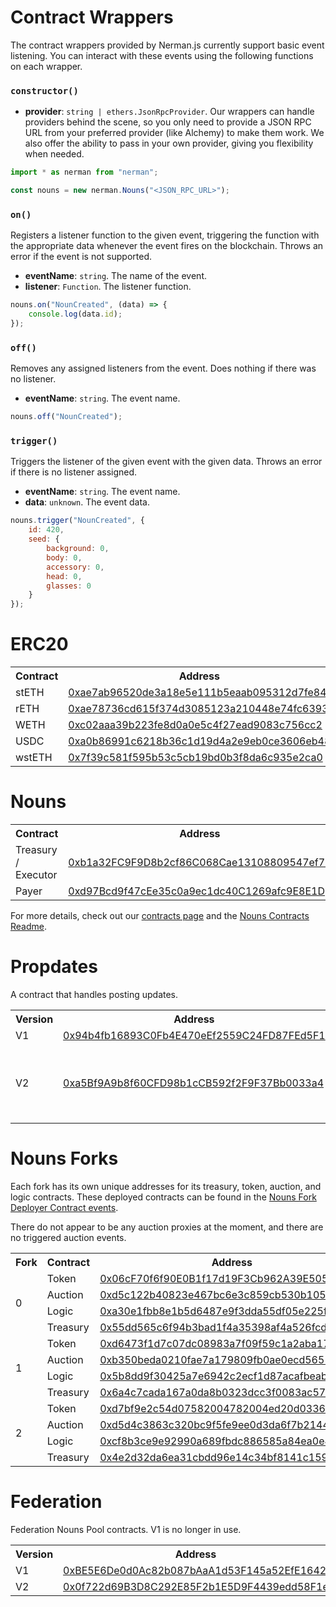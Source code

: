 # Contract Wrappers

The contract wrappers provided by Nerman.js currently support basic event listening. You can interact with these events using the following functions on each wrapper.

### `constructor()`

-   **provider**: `string | ethers.JsonRpcProvider`. Our wrappers can handle providers behind the scene, so you only need to provide a JSON RPC URL from your preferred provider (like Alchemy) to make them work. We also offer the ability to pass in your own provider, giving you flexibility when needed.

```js
import * as nerman from "nerman";

const nouns = new nerman.Nouns("<JSON_RPC_URL>");
```

### `on()`

Registers a listener function to the given event, triggering the function with the appropriate data whenever the event fires on the blockchain. Throws an error if the event is not supported.

-   **eventName**: `string`. The name of the event.
-   **listener**: `Function`. The listener function.

```js
nouns.on("NounCreated", (data) => {
	console.log(data.id);
});
```

### `off()`

Removes any assigned listeners from the event. Does nothing if there was no listener.

-   **eventName**: `string`. The event name.

```js
nouns.off("NounCreated");
```

### `trigger()`

Triggers the listener of the given event with the given data. Throws an error if there is no listener assigned.

-   **eventName**: `string`. The event name.
-   **data**: `unknown`. The event data.

```js
nouns.trigger("NounCreated", {
	id: 420,
	seed: {
		background: 0,
		body: 0,
		accessory: 0,
		head: 0,
		glasses: 0
	}
});
```

# ERC20

<table>
	<tr>
		<th> Contract </th>
		<th> Address </th>
	</tr>
	<tr>
		<td> stETH </td>
		<td> 
			<a href="https://etherscan.io/token/0xae7ab96520de3a18e5e111b5eaab095312d7fe84">
				0xae7ab96520de3a18e5e111b5eaab095312d7fe84
			</a>
		</td>
	</tr>
	<tr>
		<td> rETH </td>
		<td> 
			<a href="https://etherscan.io/token/0xae78736cd615f374d3085123a210448e74fc6393">
				0xae78736cd615f374d3085123a210448e74fc6393
			</a>
		</td>
	</tr>
	<tr>
		<td> WETH </td>
		<td> 
			<a href="https://etherscan.io/token/0xc02aaa39b223fe8d0a0e5c4f27ead9083c756cc2">
				0xc02aaa39b223fe8d0a0e5c4f27ead9083c756cc2
			</a>
		</td>
	</tr>
	<tr>
		<td> USDC </td>
		<td> 
			<a href="https://etherscan.io/token/0xa0b86991c6218b36c1d19d4a2e9eb0ce3606eb48">
				0xa0b86991c6218b36c1d19d4a2e9eb0ce3606eb48
			</a>
		</td>
	</tr>
	<tr>
		<td> wstETH </td>
		<td> 
			<a href="https://etherscan.io/token/0x7f39c581f595b53c5cb19bd0b3f8da6c935e2ca0">
				0x7f39c581f595b53c5cb19bd0b3f8da6c935e2ca0
			</a>
		</td>
	</tr>
</table>

# Nouns

<table>
	<tr>
		<th> Contract </th>
		<th> Address </th>
	</tr>
	<tr>
		<td> Treasury / Executor </td>
		<td> 
			<a href="https://etherscan.io/address/0xb1a32FC9F9D8b2cf86C068Cae13108809547ef71">
				0xb1a32FC9F9D8b2cf86C068Cae13108809547ef71
			</a>
		</td>
	</tr>
	<tr>
		<td> Payer </td>
		<td> 
			<a href="https://etherscan.io/address/0xd97Bcd9f47cEe35c0a9ec1dc40C1269afc9E8E1D">
				0xd97Bcd9f47cEe35c0a9ec1dc40C1269afc9E8E1D
			</a>
		</td>
	</tr>
</table>

For more details, check out our [contracts page](https://nouns.biz/nouns-dao-contracts/) and the [Nouns Contracts Readme](https://github.com/nounsDAO/nouns-monorepo/blob/master/packages/nouns-contracts/README.md).

# Propdates

A contract that handles posting updates.

<table>
	<tr>
		<th> Version </th>
		<th> Address </th>
		<th> Note </th>
	</tr>
	<tr>
		<td> V1 </td>
		<td> 
			<a href="https://etherscan.io/address/0x94b4fb16893C0Fb4E470eEf2559C24FD87FEd5F1">
				0x94b4fb16893C0Fb4E470eEf2559C24FD87FEd5F1
			</a>
		</td>
	</tr>
	<tr>
		<td> V2 </td>
		<td> 
			<a href="https://etherscan.io/address/0xa5Bf9A9b8f60CFD98b1cCB592f2F9F37Bb0033a4">
				0xa5Bf9A9b8f60CFD98b1cCB592f2F9F37Bb0033a4
			</a>
		</td>
		<td>
			Updated to V2 on block 18689732. 01-Dec-2023.
		</td>
	</tr>
</table>

# Nouns Forks

Each fork has its own unique addresses for its treasury, token, auction, and logic contracts. These deployed contracts can be found in the [Nouns Fork Deployer Contract events](https://etherscan.io/address/0xcd65e61f70e0b1aa433ca1d9a6fc2332e9e73ce3#events).

There do not appear to be any auction proxies at the moment, and there are no triggered auction events.

<table>
	<tr>
		<th> Fork </th>
		<th> Contract </th>
		<th> Address </th>
	<tr>
	<tr>
		<td rowspan=4> 0 </td>
		<td> Token </td> 
		<td> <a href="https://etherscan.io/address/0x06cF70f6f90E0B1f17d19F3Cb962A39E505D5b3f"> 
			0x06cF70f6f90E0B1f17d19F3Cb962A39E505D5b3f 
		</a> </td>
	</tr>
	<tr>
		<td> Auction </td> 
		<td> <a href="https://etherscan.io/address/0xd5c122b40823e467bc6e3c859cb530b105cae22e"> 
			0xd5c122b40823e467bc6e3c859cb530b105cae22e 
		</a> </td>
	</tr>
	<tr>
		<td> Logic </td> 
		<td> <a href="https://etherscan.io/address/0xa30e1fbb8e1b5d6487e9f3dda55df05e225f82b6"> 
			0xa30e1fbb8e1b5d6487e9f3dda55df05e225f82b6
		 </a> </td>
	</tr>
	<tr>
		<td> Treasury </td> 
		<td> <a href="https://etherscan.io/address/0x55dd565c6f94b3bad1f4a35398af4a526fcd465f"> 0x55dd565c6f94b3bad1f4a35398af4a526fcd465f</a> </td>
	</tr>
	<tr>
		<td rowspan=4> 1 </td>
		<td> Token </td> 
		<td> <a href="https://etherscan.io/address/0xd6473f1d7c07dc08983a7f09f59c1a2aba17be41"> 0xd6473f1d7c07dc08983a7f09f59c1a2aba17be41 </a> </td>
	</tr>
	<tr>
		<td> Auction </td> 
		<td> <a href="https://etherscan.io/address/0xb350beda0210fae7a179809fb0ae0ecd565164b0"> 0xb350beda0210fae7a179809fb0ae0ecd565164b0 </a> </td>
	</tr>
	<tr>
		<td> Logic </td> 
		<td> <a href="https://etherscan.io/address/0x5b8dd9f30425a7e6942c2ecf1d87acafbeab3073"> 0x5b8dd9f30425a7e6942c2ecf1d87acafbeab3073 </a> </td>
	</tr>
	<tr>
		<td> Treasury </td> 
		<td> <a href="https://etherscan.io/address/0x6a4c7cada167a0da8b0323dcc3f0083ac5706817"> 0x6a4c7cada167a0da8b0323dcc3f0083ac5706817</a> </td>
	</tr>
	<tr>
		<td rowspan=4> 2 </td>
		<td> Token </td> 
		<td> <a href="https://etherscan.io/address/0xd7bf9e2c54d07582004782004ed20d0336d52669"> 0xd7bf9e2c54d07582004782004ed20d0336d52669 </a> </td>
	</tr>
	<tr>
		<td> Auction </td> 
		<td> <a href="https://etherscan.io/address/0xd5d4c3863c320bc9f5fe9ee0d3da6f7b214449ef"> 0xd5d4c3863c320bc9f5fe9ee0d3da6f7b214449ef </a> </td>
	</tr>
	<tr>
		<td> Logic </td> 
		<td> <a href="https://etherscan.io/address/0xcf8b3ce9e92990a689fbdc886585a84ea0e4aece"> 0xcf8b3ce9e92990a689fbdc886585a84ea0e4aece</a> </td>
	</tr>
	<tr>
		<td> Treasury </td> 
		<td> <a href="https://etherscan.io/address/0x4e2d32da6ea31cbdd96e14c34bf8141c15902e06"> 0x4e2d32da6ea31cbdd96e14c34bf8141c15902e06</a> </td>
	</tr>

</table>

# Federation

Federation Nouns Pool contracts. V1 is no longer in use.

<table>
	<tr>
		<th> Version </th>
		<th> Address </th>
	</tr>
	<tr>
		<td> V1 </td>
		<td> 
			<a href="https://etherscan.io/address/0xBE5E6De0d0Ac82b087bAaA1d53F145a52EfE1642">
				0xBE5E6De0d0Ac82b087bAaA1d53F145a52EfE1642
			</a>
		</td>
	</tr>
	<tr>
		<td> V2 </td>
		<td> 
			<a href="https://etherscan.io/address/0x0f722d69B3D8C292E85F2b1E5D9F4439edd58F1e">
				0x0f722d69B3D8C292E85F2b1E5D9F4439edd58F1e
			</a>
		</td>
	</tr>
</table>

